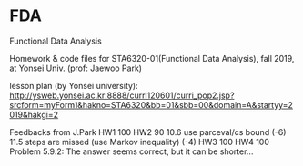 # FDA
Functional Data Analysis

Homework & code files for STA6320-01(Functional Data Analysis), fall 2019, at Yonsei Univ. (prof: Jaewoo Park) 

lesson plan (by Yonsei university): 
http://ysweb.yonsei.ac.kr:8888/curri120601/curri_pop2.jsp?srcform=myForm1&hakno=STA6320&bb=01&sbb=00&domain=A&startyy=2019&hakgi=2

Feedbacks from J.Park
HW1 100 
HW2 90 
    10.6 use parceval/cs bound (-6)
    11.5 steps are missed (use Markov inequality) (-4)
HW3 100
HW4 100
    Problem 5.9.2: The answer seems correct, but it can be shorter...